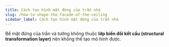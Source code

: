 ```yaml
---
title: Cách tạo hình mặt đứng của trần nhà
slug: /how-to-shape-the-facade-of-the-ceiling
sidebar_label: Cách tạo hình mặt đứng của trần nhà
---
```


Bề mặt đứng của trần và tường không thuộc **lớp biến đổi kết cấu (structural transformation layer)** nên không thể tạo mô hình được.